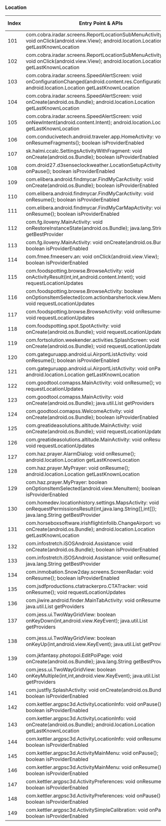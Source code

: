 ### Location
| Index | Entry Point & APIs | Screen shot | Resource id | Label |
| ------------- | ------------- | ------------- |-------------|-------------|
| 101 | com.cobra.iradar.screens.ReportLocationSubMenuActivity$3: void onClick(android.view.View); android.location.Location getLastKnownLocation | ![](C:\Users\hfu\Documents\COSMOS\output\py\Play_win8\Travel_Local\com.cobra.iradar\com.cobra.iradar.screens.ReportLocationSubMenuActivity.png) |  | |
| 102 | com.cobra.iradar.screens.ReportLocationSubMenuActivity$4: void onClick(android.view.View); android.location.Location getLastKnownLocation | ![](C:\Users\hfu\Documents\COSMOS\output\py\Play_win8\Travel_Local\com.cobra.iradar\com.cobra.iradar.screens.ReportLocationSubMenuActivity.png) |  | |
| 103 | com.cobra.iradar.screens.SpeedAlertScreen: void onConfigurationChanged(android.content.res.Configuration); android.location.Location getLastKnownLocation | ![](C:\Users\hfu\Documents\COSMOS\output\py\Play_win8\Travel_Local\com.cobra.iradar\com.cobra.iradar.screens.SpeedAlertScreen.png) |  | |
| 104 | com.cobra.iradar.screens.SpeedAlertScreen: void onCreate(android.os.Bundle); android.location.Location getLastKnownLocation | ![](C:\Users\hfu\Documents\COSMOS\output\py\Play_win8\Travel_Local\com.cobra.iradar\com.cobra.iradar.screens.SpeedAlertScreen.png) |  | |
| 105 | com.cobra.iradar.screens.SpeedAlertScreen: void onNewIntent(android.content.Intent); android.location.Location getLastKnownLocation | ![](C:\Users\hfu\Documents\COSMOS\output\py\Play_win8\Travel_Local\com.cobra.iradar\com.cobra.iradar.screens.SpeedAlertScreen.png) |  | |
| 106 | com.conducivetech.android.traveler.app.HomeActivity: void onResumeFragments(); boolean isProviderEnabled | ![](C:\Users\hfu\Documents\COSMOS\output\py\Play_win8\Travel_Local\com.conducivetech.android.traveler\com.conducivetech.android.traveler.app.HomeActivity.png) |  | |
| 107 | sk.halmi.ccalc.SettingsActivityWithFragment: void onCreate(android.os.Bundle); boolean isProviderEnabled | ![](C:\Users\hfu\Documents\COSMOS\output\py\Play_win8\Travel_Local\com.digitalchemy.currencyconverter\sk.halmi.ccalc.SettingsActivityWithFragment.png) |  | |
| 108 | com.droid27.d3senseclockweather.LocationSetupActivity: void onPause(); boolean isProviderEnabled | ![](C:\Users\hfu\Documents\COSMOS\output\py\Play_win8\Travel_Local\com.droid27.d3senseclockweather\com.droid27.d3senseclockweather.LocationSetupActivity.png) |  | |
| 109 | com.elibera.android.findmycar.FindMyCarActivity: void onCreate(android.os.Bundle); boolean isProviderEnabled | ![](C:\Users\hfu\Documents\COSMOS\output\py\Play_win8\Travel_Local\com.elibera.android.findmycar\com.elibera.android.findmycar.FindMyCarActivity.png) |  | |
| 110 | com.elibera.android.findmycar.FindMyCarActivity: void onResume(); boolean isProviderEnabled | ![](C:\Users\hfu\Documents\COSMOS\output\py\Play_win8\Travel_Local\com.elibera.android.findmycar\com.elibera.android.findmycar.FindMyCarActivity.png) |  | |
| 111 | com.elibera.android.findmycar.FindMyCarMapActivity: void onResume(); boolean isProviderEnabled | ![](C:\Users\hfu\Documents\COSMOS\output\py\Play_win8\Travel_Local\com.elibera.android.findmycar\com.elibera.android.findmycar.FindMyCarMapActivity.png) |  | |
| 112 | com.fg.iloveny.MainActivity: void onRestoreInstanceState(android.os.Bundle); java.lang.String getBestProvider | ![](C:\Users\hfu\Documents\COSMOS\output\py\Play_win8\Travel_Local\com.fg.iloveny\com.fg.iloveny.MainActivity.png) |  | |
| 113 | com.fg.iloveny.MainActivity: void onCreate(android.os.Bundle); boolean isProviderEnabled | ![](C:\Users\hfu\Documents\COSMOS\output\py\Play_win8\Travel_Local\com.fg.iloveny\com.fg.iloveny.MainActivity.png) |  | |
| 114 | com.fmee.fmeeserv.an: void onClick(android.view.View); boolean isProviderEnabled | ![](C:\Users\hfu\Documents\COSMOS\output\py\Play_win8\Travel_Local\com.fmee.fmeeserv\com.fmee.fmeeserv.FMEEScreen.png) |  | |
| 115 | com.foodspotting.browse.BrowseActivity: void onActivityResult(int,int,android.content.Intent); void requestLocationUpdates | ![](C:\Users\hfu\Documents\COSMOS\output\py\Play_win8\Travel_Local\com.foodspotting\com.foodspotting.browse.BrowseActivity.png) |  | |
| 116 | com.foodspotting.browse.BrowseActivity: boolean onOptionsItemSelected(com.actionbarsherlock.view.MenuItem); void requestLocationUpdates | ![](C:\Users\hfu\Documents\COSMOS\output\py\Play_win8\Travel_Local\com.foodspotting\com.foodspotting.browse.BrowseActivity.png) |  | |
| 117 | com.foodspotting.browse.BrowseActivity: void onResume(); void requestLocationUpdates | ![](C:\Users\hfu\Documents\COSMOS\output\py\Play_win8\Travel_Local\com.foodspotting\com.foodspotting.browse.BrowseActivity.png) |  | |
| 118 | com.foodspotting.spot.SpotActivity: void onCreate(android.os.Bundle); void requestLocationUpdates | ![](C:\Users\hfu\Documents\COSMOS\output\py\Play_win8\Travel_Local\com.foodspotting\com.foodspotting.spot.SpotActivity.png) |  | |
| 119 | com.fortsolution.weekender.activities.SplashScreen: void onCreate(android.os.Bundle); void requestLocationUpdates | ![](C:\Users\hfu\Documents\COSMOS\output\py\Play_win8\Travel_Local\com.fortsolution.weekender.activities\com.fortsolution.weekender.activities.SplashScreen.png) |  | |
| 120 | com.gateguruapp.android.ui.AirportListActivity: void onResume(); boolean isProviderEnabled | ![](C:\Users\hfu\Documents\COSMOS\output\py\Play_win8\Travel_Local\com.gateguruapp.android\com.gateguruapp.android.ui.AirportListActivity.png) |  | |
| 121 | com.gateguruapp.android.ui.AirportListActivity: void onPause(); android.location.Location getLastKnownLocation | ![](C:\Users\hfu\Documents\COSMOS\output\py\Play_win8\Travel_Local\com.gateguruapp.android\com.gateguruapp.android.ui.AirportListActivity.png) |  | |
| 122 | com.goodtool.comapss.MainActivity: void onResume(); void requestLocationUpdates | ![](C:\Users\hfu\Documents\COSMOS\output\py\Play_win8\Travel_Local\com.goodtool.four.compass\com.goodtool.comapss.MainActivity.png) |  | |
| 123 | com.goodtool.comapss.MainActivity: void onCreate(android.os.Bundle); java.util.List getProviders | ![](C:\Users\hfu\Documents\COSMOS\output\py\Play_win8\Travel_Local\com.goodtool.four.compass\com.goodtool.comapss.MainActivity.png) |  | |
| 124 | com.goodtool.comapss.WelcomeActivity: void onCreate(android.os.Bundle); boolean isProviderEnabled | ![](C:\Users\hfu\Documents\COSMOS\output\py\Play_win8\Travel_Local\com.goodtool.four.compass\com.goodtool.comapss.WelcomeActivity.png) |  | |
| 125 | com.greatideasolutions.altitude.MainActivity: void onCreate(android.os.Bundle); void requestLocationUpdates | ![](C:\Users\hfu\Documents\COSMOS\output\py\Play_win8\Travel_Local\com.greatideasolutions.altitude\com.greatideasolutions.altitude.MainActivity.png) |  | |
| 126 | com.greatideasolutions.altitude.MainActivity: void onResume(); void requestLocationUpdates | ![](C:\Users\hfu\Documents\COSMOS\output\py\Play_win8\Travel_Local\com.greatideasolutions.altitude\com.greatideasolutions.altitude.MainActivity.png) |  | |
| 127 | com.haz.prayer.AlarmDialog: void onResume(); android.location.Location getLastKnownLocation | ![](C:\Users\hfu\Documents\COSMOS\output\py\Play_win8\Travel_Local\com.haz.prayer\com.haz.prayer.AlarmDialog.png) |  | |
| 128 | com.haz.prayer.MyPrayer: void onResume(); android.location.Location getLastKnownLocation | ![](C:\Users\hfu\Documents\COSMOS\output\py\Play_win8\Travel_Local\com.haz.prayer\com.haz.prayer.MyPrayer.png) |  | |
| 129 | com.haz.prayer.MyPrayer: boolean onOptionsItemSelected(android.view.MenuItem); boolean isProviderEnabled | ![](C:\Users\hfu\Documents\COSMOS\output\py\Play_win8\Travel_Local\com.haz.prayer\com.haz.prayer.MyPrayer.png) |  | |
| 130 | com.homedev.locationhistory.settings.MapsActivity: void onRequestPermissionsResult(int,java.lang.String[],int[]); java.lang.String getBestProvider | ![](C:\Users\hfu\Documents\COSMOS\output\py\Play_win8\Travel_Local\com.homedev.locationhistory\com.homedev.locationhistory.settings.MapsActivity.png) |  | |
| 131 | com.horseboxsoftware.irishflightinfolib.ChangeAirport: void onCreate(android.os.Bundle); android.location.Location getLastKnownLocation | ![](C:\Users\hfu\Documents\COSMOS\output\py\Play_win8\Travel_Local\com.horseboxsoftware.WORLD\com.horseboxsoftware.irishflightinfolib.ChangeAirport.png) |  | |
| 132 | com.infostretch.iSOSAndroid.Assistance: void onCreate(android.os.Bundle); boolean isProviderEnabled | ![](C:\Users\hfu\Documents\COSMOS\output\py\Play_win8\Travel_Local\com.infostretch.iSOSAndroid\com.infostretch.iSOSAndroid.Assistance.png) |  | |
| 133 | com.infostretch.iSOSAndroid.Assistance: void onResume(); java.lang.String getBestProvider | ![](C:\Users\hfu\Documents\COSMOS\output\py\Play_win8\Travel_Local\com.infostretch.iSOSAndroid\com.infostretch.iSOSAndroid.Assistance.png) |  | |
| 134 | com.inmobation.Snow2day.screens.ScreenRadar: void onResume(); boolean isProviderEnabled | ![](C:\Users\hfu\Documents\COSMOS\output\py\Play_win8\Travel_Local\com.inmobation.Snow2day\com.inmobation.Snow2day.screens.ScreenRadar.png) |  | |
| 135 | com.jsdfproductions.ctatrackerpro.CTATracker: void onResume(); void requestLocationUpdates | ![](C:\Users\hfu\Documents\COSMOS\output\py\Play_win8\Travel_Local\com.jasonshah.ctatracker\com.jsdfproductions.ctatrackerpro.CTATracker.png) |  | |
| 136 | com.jiwire.android.finder.MainTabActivity: void onResume(); java.util.List getProviders | ![](C:\Users\hfu\Documents\COSMOS\output\py\Play_win8\Travel_Local\com.jiwire.android.finder\com.jiwire.android.finder.MainTabActivity.png) |  | |
| 137 | com.jess.ui.TwoWayGridView: boolean onKeyDown(int,android.view.KeyEvent); java.util.List getProviders | ![](C:\Users\hfu\Documents\COSMOS\output\py\Play_win8\Travel_Local\com.jkfantasy.photopoi\com.jkfantasy.photopoi.EditPoiPage.png) | {'2131492985': <sensitive_component.SensitiveComponent.SensitiveView object at 0x09213250>} | |
| 138 | com.jess.ui.TwoWayGridView: boolean onKeyUp(int,android.view.KeyEvent); java.util.List getProviders | ![](C:\Users\hfu\Documents\COSMOS\output\py\Play_win8\Travel_Local\com.jkfantasy.photopoi\com.jkfantasy.photopoi.EditPoiPage.png) | {'2131492985': <sensitive_component.SensitiveComponent.SensitiveView object at 0x0916B690>} | |
| 139 | com.jkfantasy.photopoi.EditPoiPage: void onCreate(android.os.Bundle); java.lang.String getBestProvider | ![](C:\Users\hfu\Documents\COSMOS\output\py\Play_win8\Travel_Local\com.jkfantasy.photopoi\com.jkfantasy.photopoi.EditPoiPage.png) |  | |
| 140 | com.jess.ui.TwoWayGridView: boolean onKeyMultiple(int,int,android.view.KeyEvent); java.util.List getProviders | ![](C:\Users\hfu\Documents\COSMOS\output\py\Play_win8\Travel_Local\com.jkfantasy.photopoi\com.jkfantasy.photopoi.EditPoiPage.png) | {'2131492985': <sensitive_component.SensitiveComponent.SensitiveView object at 0x0916B9D0>} | |
| 141 | com.justfly.SplashActivity: void onCreate(android.os.Bundle); boolean isProviderEnabled | ![](C:\Users\hfu\Documents\COSMOS\output\py\Play_win8\Travel_Local\com.justfly\com.justfly.SplashActivity.png) |  | |
| 142 | com.kettler.argpsc3d.ActivityLocationInfo: void onPause(); boolean isProviderEnabled | ![](C:\Users\hfu\Documents\COSMOS\output\py\Play_win8\Travel_Local\com.kettler.argpsc3d\com.kettler.argpsc3d.ActivityLocationInfo.png) |  | |
| 143 | com.kettler.argpsc3d.ActivityLocationInfo: void onCreate(android.os.Bundle); android.location.Location getLastKnownLocation | ![](C:\Users\hfu\Documents\COSMOS\output\py\Play_win8\Travel_Local\com.kettler.argpsc3d\com.kettler.argpsc3d.ActivityLocationInfo.png) |  | |
| 144 | com.kettler.argpsc3d.ActivityLocationInfo: void onResume(); boolean isProviderEnabled | ![](C:\Users\hfu\Documents\COSMOS\output\py\Play_win8\Travel_Local\com.kettler.argpsc3d\com.kettler.argpsc3d.ActivityLocationInfo.png) |  | |
| 145 | com.kettler.argpsc3d.ActivityMainMenu: void onPause(); boolean isProviderEnabled | ![](C:\Users\hfu\Documents\COSMOS\output\py\Play_win8\Travel_Local\com.kettler.argpsc3d\com.kettler.argpsc3d.ActivityMainMenu.png) |  | |
| 146 | com.kettler.argpsc3d.ActivityMainMenu: void onResume(); boolean isProviderEnabled | ![](C:\Users\hfu\Documents\COSMOS\output\py\Play_win8\Travel_Local\com.kettler.argpsc3d\com.kettler.argpsc3d.ActivityMainMenu.png) |  | |
| 147 | com.kettler.argpsc3d.ActivityPreferences: void onResume(); boolean isProviderEnabled | ![](C:\Users\hfu\Documents\COSMOS\output\py\Play_win8\Travel_Local\com.kettler.argpsc3d\com.kettler.argpsc3d.ActivityPreferences.png) |  | |
| 148 | com.kettler.argpsc3d.ActivityPreferences: void onPause(); boolean isProviderEnabled | ![](C:\Users\hfu\Documents\COSMOS\output\py\Play_win8\Travel_Local\com.kettler.argpsc3d\com.kettler.argpsc3d.ActivityPreferences.png) |  | |
| 149 | com.kettler.argpsc3d.ActivitySimpleCalibration: void onPause(); boolean isProviderEnabled | ![](C:\Users\hfu\Documents\COSMOS\output\py\Play_win8\Travel_Local\com.kettler.argpsc3d\com.kettler.argpsc3d.ActivitySimpleCalibration.png) |  | |
